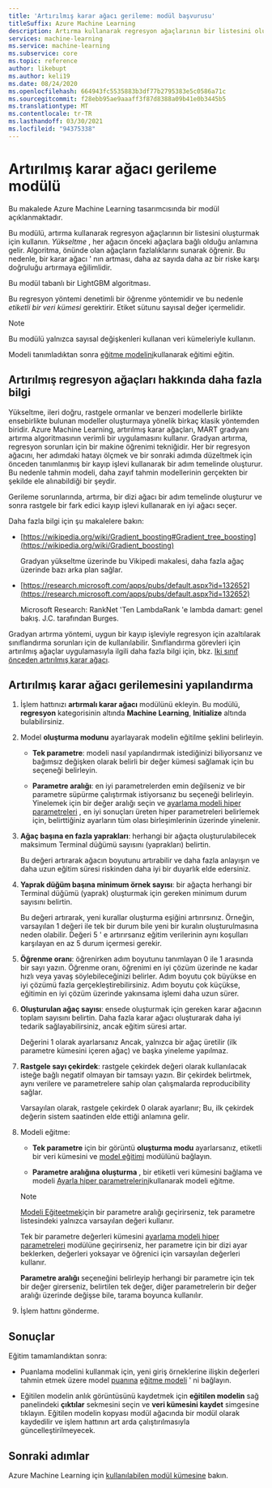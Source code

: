 ```yaml
---
title: 'Artırılmış karar ağacı gerileme: modül başvurusu'
titleSuffix: Azure Machine Learning
description: Artırma kullanarak regresyon ağaçlarının bir listesini oluşturmak için Azure Machine Learning ' de, artırılmış karar ağacı gerileme modülünü nasıl kullanacağınızı öğrenin.
services: machine-learning
ms.service: machine-learning
ms.subservice: core
ms.topic: reference
author: likebupt
ms.author: keli19
ms.date: 08/24/2020
ms.openlocfilehash: 664943fc5535883b3df77b2795383e5c0586a71c
ms.sourcegitcommit: f28ebb95ae9aaaff3f87d8388a09b41e0b3445b5
ms.translationtype: MT
ms.contentlocale: tr-TR
ms.lasthandoff: 03/30/2021
ms.locfileid: "94375338"
---
```

# <a name="boosted-decision-tree-regression-module"></a>Artırılmış karar ağacı gerileme modülü

Bu makalede Azure Machine Learning tasarımcısında bir modül açıklanmaktadır.

Bu modülü, artırma kullanarak regresyon ağaçlarının bir listesini oluşturmak için kullanın. *Yükseltme* , her ağacın önceki ağaçlara bağlı olduğu anlamına gelir. Algoritma, önünde olan ağaçların fazlalıklarını sunarak öğrenir. Bu nedenle, bir karar ağacı ' nın artması, daha az sayıda daha az bir riske karşı doğruluğu artırmaya eğilimlidir.  

Bu modül tabanlı bir LightGBM algoritması.
  
Bu regresyon yöntemi denetimli bir öğrenme yöntemidir ve bu nedenle *etiketli bir veri kümesi* gerektirir. Etiket sütunu sayısal değer içermelidir.  

> [!NOTE]
> Bu modülü yalnızca sayısal değişkenleri kullanan veri kümeleriyle kullanın.  

Modeli tanımladıktan sonra [eğitme modelini](./train-model.md)kullanarak eğitimi eğitin.

  
## <a name="more-about-boosted-regression-trees"></a>Artırılmış regresyon ağaçları hakkında daha fazla bilgi  

Yükseltme, ileri doğru, rastgele ormanlar ve benzeri modellerle birlikte ensebirlikte bulunan modeller oluşturmaya yönelik birkaç klasik yöntemden biridir.  Azure Machine Learning, artırılmış karar ağaçları, MART gradyanı artırma algoritmasının verimli bir uygulamasını kullanır. Gradyan artırma, regresyon sorunları için bir makine öğrenimi tekniğidir. Her bir regresyon ağacını, her adımdaki hatayı ölçmek ve bir sonraki adımda düzeltmek için önceden tanımlanmış bir kayıp işlevi kullanarak bir adım temelinde oluşturur. Bu nedenle tahmin modeli, daha zayıf tahmin modellerinin gerçekten bir şekilde ele alınabildiği bir şeydir.  
  
Gerileme sorunlarında, artırma, bir dizi ağacı bir adım temelinde oluşturur ve sonra rastgele bir fark edici kayıp işlevi kullanarak en iyi ağacı seçer.  
  
Daha fazla bilgi için şu makalelere bakın:  
  
+ [https://wikipedia.org/wiki/Gradient_boosting#Gradient_tree_boosting](https://wikipedia.org/wiki/Gradient_boosting)

    Gradyan yükseltme üzerinde bu Vikipedi makalesi, daha fazla ağaç üzerinde bazı arka plan sağlar. 
  
-  [https://research.microsoft.com/apps/pubs/default.aspx?id=132652](https://research.microsoft.com/apps/pubs/default.aspx?id=132652)  

    Microsoft Research: RankNet 'Ten LambdaRank 'e lambda damart: genel bakış. J.C. tarafından Burges.

Gradyan artırma yöntemi, uygun bir kayıp işleviyle regresyon için azaltılarak sınıflandırma sorunları için de kullanılabilir. Sınıflandırma görevleri için artırılmış ağaçlar uygulamasıyla ilgili daha fazla bilgi için, bkz. [Iki sınıf önceden artırılmış karar ağacı](./two-class-boosted-decision-tree.md).  

## <a name="how-to-configure-boosted-decision-tree-regression"></a>Artırılmış karar ağacı gerilemesini yapılandırma

1.  İşlem hattınızı **artırmalı karar ağacı** modülünü ekleyin. Bu modülü, **regresyon** kategorisinin altında **Machine Learning**, **Initialize** altında bulabilirsiniz. 
  
2.  Model **oluşturma modunu** ayarlayarak modelin eğitilme şeklini belirleyin.  
  
    -   **Tek parametre**: modeli nasıl yapılandırmak istediğinizi biliyorsanız ve bağımsız değişken olarak belirli bir değer kümesi sağlamak için bu seçeneği belirleyin. 
     
    -   **Parametre aralığı**: en iyi parametrelerden emin değilseniz ve bir parametre süpürme çalıştırmak istiyorsanız bu seçeneği belirleyin. Yinelemek için bir değer aralığı seçin ve [ayarlama modeli hiper parametreleri](tune-model-hyperparameters.md) , en iyi sonuçları üreten hiper parametreleri belirlemek için, belirttiğiniz ayarların tüm olası birleşimlerinin üzerinde yinelenir.    
   
  
3. **Ağaç başına en fazla yaprakları**: herhangi bir ağaçta oluşturulabilecek maksimum Terminal düğümü sayısını (yaprakları) belirtin.  

    Bu değeri artırarak ağacın boyutunu artırabilir ve daha fazla anlayışın ve daha uzun eğitim süresi riskinden daha iyi bir duyarlık elde edersiniz.  

4. **Yaprak düğüm başına minimum örnek sayısı**: bir ağaçta herhangi bir Terminal düğümü (yaprak) oluşturmak için gereken minimum durum sayısını belirtin.

    Bu değeri artırarak, yeni kurallar oluşturma eşiğini artırırsınız. Örneğin, varsayılan 1 değeri ile tek bir durum bile yeni bir kuralın oluşturulmasına neden olabilir. Değeri 5 ' e artırırsanız eğitim verilerinin aynı koşulları karşılayan en az 5 durum içermesi gerekir.

5. **Öğrenme oranı**: öğrenirken adım boyutunu tanımlayan 0 ile 1 arasında bir sayı yazın. Öğrenme oranı, öğrenimi en iyi çözüm üzerinde ne kadar hızlı veya yavaş söylebileceğinizi belirler. Adım boyutu çok büyükse en iyi çözümü fazla gerçekleştirebilirsiniz. Adım boyutu çok küçükse, eğitimin en iyi çözüm üzerinde yakınsama işlemi daha uzun sürer.

6. **Oluşturulan ağaç sayısı**: ensede oluşturmak için gereken karar ağacının toplam sayısını belirtin. Daha fazla karar ağacı oluşturarak daha iyi tedarik sağlayabilirsiniz, ancak eğitim süresi artar.

    Değerini 1 olarak ayarlarsanız Ancak, yalnızca bir ağaç üretilir (ilk parametre kümesini içeren ağaç) ve başka yineleme yapılmaz.

7. **Rastgele sayı çekirdek**: rastgele çekirdek değeri olarak kullanılacak isteğe bağlı negatif olmayan bir tamsayı yazın. Bir çekirdek belirtmek, aynı verilere ve parametrelere sahip olan çalışmalarda reproducibility sağlar.

    Varsayılan olarak, rastgele çekirdek 0 olarak ayarlanır; Bu, ilk çekirdek değerin sistem saatinden elde ettiği anlamına gelir.
  

9. Modeli eğitme:

    + **Tek parametre** için bir görüntü **oluşturma modu** ayarlarsanız, etiketli bir veri kümesini ve [model eğitimi](train-model.md) modülünü bağlayın.  
  
    + **Parametre aralığına** **oluşturma** , bir etiketli veri kümesini bağlama ve modeli [Ayarla hiper parametrelerini](tune-model-hyperparameters.md)kullanarak modeli eğitme.  
  
    > [!NOTE]
    > 
    > [Modeli Eğiteetmek](train-model.md)için bir parametre aralığı geçirirseniz, tek parametre listesindeki yalnızca varsayılan değeri kullanır.  
    > 
    > Tek bir parametre değerleri kümesini [ayarlama modeli hiper parametreleri](tune-model-hyperparameters.md) modülüne geçirirseniz, her parametre için bir dizi ayar beklerken, değerleri yoksayar ve öğrenici için varsayılan değerleri kullanır.  
    > 
    > **Parametre aralığı** seçeneğini belirleyip herhangi bir parametre için tek bir değer girerseniz, belirtilen tek değer, diğer parametrelerin bir değer aralığı üzerinde değişse bile, tarama boyunca kullanılır.
    

10. İşlem hattını gönderme.  
  
## <a name="results"></a>Sonuçlar

Eğitim tamamlandıktan sonra:

+ Puanlama modelini kullanmak için, yeni giriş örneklerine ilişkin değerleri tahmin etmek üzere model [puanına](./score-model.md) [eğitme modeli](train-model.md) ' ni bağlayın.

+ Eğitilen modelin anlık görüntüsünü kaydetmek için **eğitilen modelin** sağ panelindeki **çıktılar** sekmesini seçin ve **veri kümesini kaydet** simgesine tıklayın. Eğitilen modelin kopyası modül ağacında bir modül olarak kaydedilir ve işlem hattının art arda çalıştırılmasıyla güncelleştirilmeyecek.

## <a name="next-steps"></a>Sonraki adımlar

Azure Machine Learning için [kullanılabilen modül kümesine](module-reference.md) bakın. 
